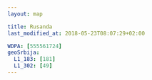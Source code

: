```yaml
---
layout: map

title: Rusanda
last_modified_at: 2018-05-23T08:07:29+02:00

WDPA: [555561724]
geoSrbija:
  L1_183: [181]
  L1_302: [49]
---
```

